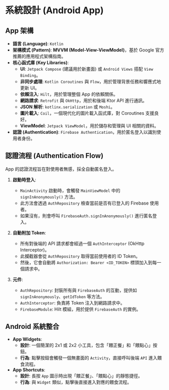 # 系統設計 (Android App)

## App 架構

*   **語言 (Language)**: `Kotlin`
*   **架構模式 (Pattern)**: **MVVM (Model-View-ViewModel)**，基於 Google 官方推薦的應用程式架構指南。
*   **核心函式庫 (Key Libraries)**:
    *   **UI**: `Jetpack Compose` (建議用於新畫面) 或 `Android Views` 搭配 `View Binding`。
    *   **非同步處理**: `Kotlin Coroutines` 與 `Flow`，用於管理背景任務和響應式地更新 UI。
    *   **依賴注入**: `Hilt`，用於管理整個 App 的依賴關係。
    *   **網路請求**: `Retrofit` 與 `OkHttp`，用於和後端 Ktor API 進行通訊。
    *   **JSON 解析**: `kotlinx.serialization` 或 `Moshi`。
    *   **圖片載入**: `Coil`，一個現代化的圖片載入函式庫，對 Coroutines 支援良好。
    *   **ViewModel**: `Jetpack ViewModel`，用於儲存和管理與 UI 相關的資料。
*   **認證 (Authentication)**: `Firebase Authentication`，用於匿名登入以識別使用者身份。

## 認證流程 (Authentication Flow)

App 的認證流程旨在對使用者無感，採全自動匿名登入。

1.  **啟動時登入**:
    *   `MainActivity` 啟動時，會觸發 `MainViewModel` 中的 `signInAnonymously()` 方法。
    *   此方法會透過 `AuthRepository` 檢查當前是否有已登入的 Firebase 使用者。
    *   如果沒有，則會呼叫 `FirebaseAuth.signInAnonymously()` 進行匿名登入。

2.  **自動附加 Token**:
    *   所有對後端的 API 請求都會經過一個 `AuthInterceptor` (OkHttp Interceptor)。
    *   此攔截器會從 `AuthRepository` 取得當前使用者的 ID Token。
    *   然後，它會自動將 `Authorization: Bearer <ID_TOKEN>` 標頭加入到每一個請求中。

3.  **元件**:
    *   `AuthRepository`: 封裝所有與 `FirebaseAuth` 的互動，提供如 `signInAnonymously`、`getIdToken` 等方法。
    *   `AuthInterceptor`: 負責將 Token 注入到網路請求中。
    *   `FirebaseModule`: Hilt 模組，用於提供 `FirebaseAuth` 的實例。

## Android 系統整合

*   **App Widgets**:
    *   **設計**: 一個簡潔的 2x1 或 2x2 小工具，包含「餵正餐」和「餵點心」按鈕。
    *   **行為**: 點擊按鈕會觸發一個無畫面的 `Activity`，直接呼叫後端 `API` 進入餵食流程。
*   **App Shortcuts**:
    *   **設計**: 長按 `App` 圖示時出現「餵正餐」、「餵點心」的靜態捷徑。
    *   **行為**: 與 `Widget` 類似，點擊後直接進入對應的餵食流程。
